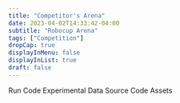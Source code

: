 ```yaml
---
title: "Competitor's Arena"
date: 2023-04-02T14:33:42-04:00
subtitle: "Robocup Arena"
tags: ["Competition"]
dropCap: true
displayInMenu: false
displayInList: true
draft: false
---
```


<a class="btn btn-primary" disabled target="_blank">Run Code</a>
<a class="btn btn-success" disabled target="_blank">Experimental Data</a>
<a class="btn btn-success" disabled target="_blank">Source Code</a>
<a class="btn btn-success" disabled target="_blank">Assets</a>

<!--more-->
